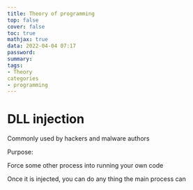 ```yaml
---
title: Theory of programming
top: false
cover: false
toc: true
mathjax: true
data: 2022-04-04 07:17
password:
summary: 
tags:
- Theory
categories
- programming
---
```


# DLL injection

Commonly used by hackers and malware authors

Purpose: 

Force some other process  into running your own code

Once it is injected, you can do any thing the main process can
